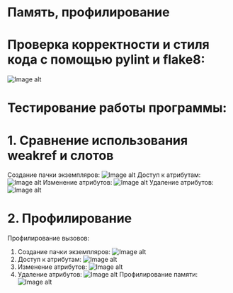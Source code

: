 # Память, профилирование

# Проверка корректности и стиля кода с помощью pylint и flake8:
![Image alt](https://github.com/VetaShine/OOPch/blob/main/hw11_1.png)

# Тестирование работы программы:
# 1. Сравнение использования weakref и слотов
Создание пачки экземпляров:
![Image alt](https://github.com/VetaShine/OOPch/blob/main/hw11_2.png)
Доступ к атрибутам:
![Image alt](https://github.com/VetaShine/OOPch/blob/main/hw11_3.png)
Изменение атрибутов:
![Image alt](https://github.com/VetaShine/OOPch/blob/main/hw11_4.png)
Удаление атрибутов:
![Image alt](https://github.com/VetaShine/OOPch/blob/main/hw11_5.png)
# 2. Профилирование
Профилирование вызовов:
1. Создание пачки экземпляров:
![Image alt](https://github.com/VetaShine/OOPch/blob/main/hw11_6.png)
2. Доступ к атрибутам:
![Image alt](https://github.com/VetaShine/OOPch/blob/main/hw11_7.png)
3. Изменение атрибутов:
![Image alt](https://github.com/VetaShine/OOPch/blob/main/hw11_8.png)
4. Удаление атрибутов:
![Image alt](https://github.com/VetaShine/OOPch/blob/main/hw11_9.png)
Профилирование памяти:
![Image alt](https://github.com/VetaShine/OOPch/blob/main/hw11_10.png)

